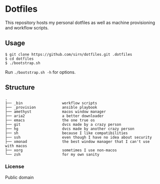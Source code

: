 # Dotfiles

This repository hosts my personal dotfiles as well as machine provisioning and workflow scripts.

## Usage

```
$ git clone https://github.com/sirn/dotfiles.git .dotfiles
$ cd dotfiles
$ ./bootstrap.sh
```

Run `./bootstrap.sh -h` for options.

## Structure

```
.
├── _bin                  workflow scripts
├── _provision            ansible playbook
├── amethyst              macos window manager
├── aria2                 a better downloader
├── emacs                 the one true os
├── git                   dvcs made by a crazy person
├── hg                    dvcs made by another crazy person
├── sh                    because I like compatibilities
├── ssh                   even though I have no idea about security
├── xmonad                the best window manager that I can't use with macos
├── xorg                  sometimes I use non-macos
└── zsh                   for my own sanity
```

### License

Public domain
